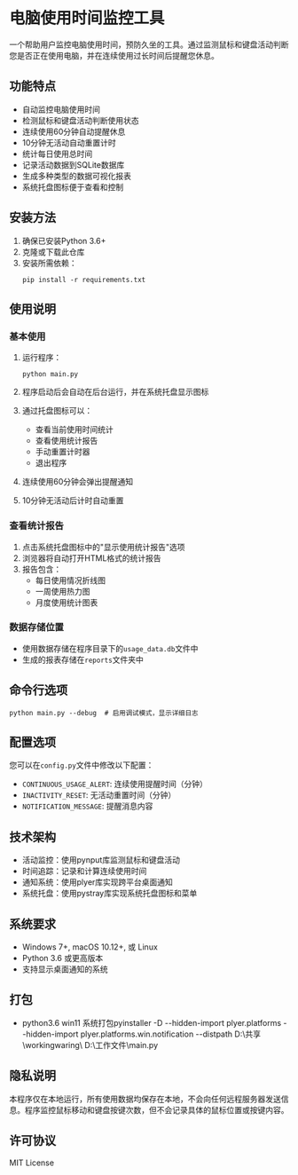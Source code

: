 # 电脑使用时间监控工具

一个帮助用户监控电脑使用时间，预防久坐的工具。通过监测鼠标和键盘活动判断您是否正在使用电脑，并在连续使用过长时间后提醒您休息。

## 功能特点

- 自动监控电脑使用时间
- 检测鼠标和键盘活动判断使用状态
- 连续使用60分钟自动提醒休息
- 10分钟无活动自动重置计时
- 统计每日使用总时间
- 记录活动数据到SQLite数据库
- 生成多种类型的数据可视化报表
- 系统托盘图标便于查看和控制

## 安装方法

1. 确保已安装Python 3.6+
2. 克隆或下载此仓库
3. 安装所需依赖：
   ```
   pip install -r requirements.txt
   ```

## 使用说明

### 基本使用

1. 运行程序：
   ```
   python main.py
   ```

2. 程序启动后会自动在后台运行，并在系统托盘显示图标
3. 通过托盘图标可以：
   - 查看当前使用时间统计
   - 查看使用统计报告
   - 手动重置计时器
   - 退出程序

4. 连续使用60分钟会弹出提醒通知
5. 10分钟无活动后计时自动重置

### 查看统计报告

1. 点击系统托盘图标中的"显示使用统计报告"选项
2. 浏览器将自动打开HTML格式的统计报告
3. 报告包含：
   - 每日使用情况折线图
   - 一周使用热力图
   - 月度使用统计图表

### 数据存储位置

- 使用数据存储在程序目录下的`usage_data.db`文件中
- 生成的报表存储在`reports`文件夹中

## 命令行选项

```
python main.py --debug  # 启用调试模式，显示详细日志
```

## 配置选项

您可以在`config.py`文件中修改以下配置：

- `CONTINUOUS_USAGE_ALERT`: 连续使用提醒时间（分钟）
- `INACTIVITY_RESET`: 无活动重置时间（分钟）
- `NOTIFICATION_MESSAGE`: 提醒消息内容

## 技术架构

- 活动监控：使用pynput库监测鼠标和键盘活动
- 时间追踪：记录和计算连续使用时间
- 通知系统：使用plyer库实现跨平台桌面通知
- 系统托盘：使用pystray库实现系统托盘图标和菜单

## 系统要求

- Windows 7+, macOS 10.12+, 或 Linux
- Python 3.6 或更高版本
- 支持显示桌面通知的系统

## 打包

- python3.6 win11 系统打包pyinstaller -D  --hidden-import plyer.platforms --hidden-import plyer.platforms.win.notification  --distpath D:\共享\workingwaring\ D:\工作文件\main.py


## 隐私说明

本程序仅在本地运行，所有使用数据均保存在本地，不会向任何远程服务器发送信息。程序监控鼠标移动和键盘按键次数，但不会记录具体的鼠标位置或按键内容。

## 许可协议

MIT License 